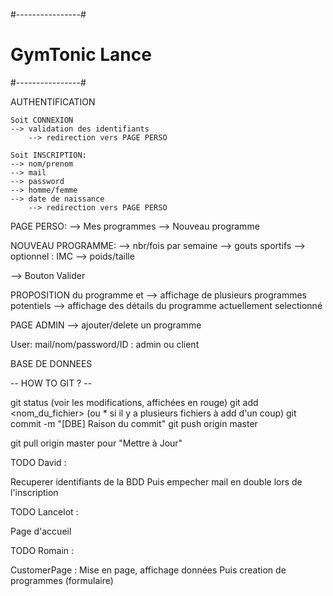 ﻿#----------------#
#    GymTonic Lance    #  
#----------------#

AUTHENTIFICATION

	Soit CONNEXION
	--> validation des identifiants
		--> redirection vers PAGE PERSO

	Soit INSCRIPTION:
	--> nom/prenom
	--> mail
	--> password
	--> homme/femme
	--> date de naissance
		--> redirection vers PAGE PERSO
	
PAGE PERSO:
	--> Mes programmes
	--> Nouveau programme
	
NOUVEAU PROGRAMME:
	--> nbr/fois par semaine
	--> gouts sportifs
	--> optionnel : IMC
	--> poids/taille

--> Bouton Valider

PROPOSITION du programme et 
--> affichage de plusieurs programmes potentiels
--> affichage des détails du programme actuellement selectionné

PAGE ADMIN
--> ajouter/delete un programme


User: mail/nom/password/ID : admin ou client

BASE DE DONNEES


-- HOW TO GIT ? --

git status (voir les modifications, affichées en rouge)
git add <nom_du_fichier> (ou * si il y a plusieurs fichiers à add d'un coup)
git commit -m "[DBE] Raison du commit"
git push origin master

git pull origin master pour "Mettre à Jour"


TODO David :

Recuperer identifiants de la BDD
Puis empecher mail en double lors de l'inscription

TODO Lancelot :

Page d'accueil


TODO Romain : 

CustomerPage : Mise en page, affichage données
Puis creation de programmes (formulaire)



